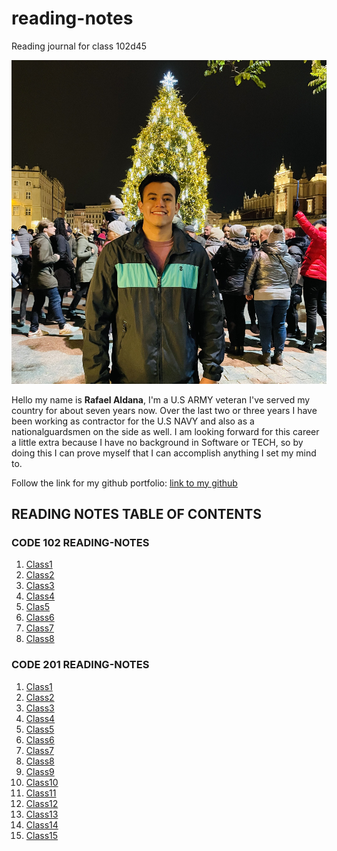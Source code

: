 # reading-notes

Reading journal for class 102d45

![Picofme](IMG-1807.jpg)

Hello my name is **Rafael Aldana**, I'm a U.S ARMY veteran I've served my country for about seven years now. Over the last two or three years I have been working as contractor for the U.S NAVY and also as a nationalguardsmen on the side as well. I am looking forward for this career a little extra because I have no background in Software or TECH, so by doing this I can prove myself that I can accomplish anything I set my mind to.

Follow the link for my github portfolio: [link to my github](https://github.com/Rafael-Aldana) 

## READING NOTES TABLE OF CONTENTS

### CODE 102 READING-NOTES

1. [Class1](Class1-Markdown-notes.md)
2. [Class2](Class2-Coder'sComputer-notes.md)
3. [Class3](Class3-RevisionsAndTheCloud-notes.md)
4. [Class4](Class4-StructureWebPagesWithHTML-notes.md)
5. [Clas5](Class5-DesignWebPagesWithCSS-notes.md)
6. [Class6](Class6-DynamicWebPagesWithJavaScript-notes.md)
7. [Class7](Class7-ProgrammingWithJavaScript-notes.md)
8. [Class8](Class8-OperatorsAndLoops-notes.md)

### CODE 201 READING-NOTES

1. [Class1](Class1notes.md)
2. [Class2](Class2notes.md)
3. [Class3](Class3notes.md)
4. [Class4](Class4notes.md)
5. [Class5](Class5notes.md)
6. [Class6](Class6notes.md)
7. [Class7](Class7notes.md)
8. [Class8](Class8notes.md)
9. [Class9](Class9notes.md)
10. [Class10](Class10notes.md)
11. [Class11](Class11notes.md)
12. [Class12](Class12notes.md)
13. [Class13](Class13notes.md)
14. [Class14](Class14notes.md)
15. [Class15](Class15notes.md)
